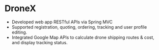 # DroneX
- Developed web app RESTful APIs via Spring MVC
- Supported registration, quoting, ordering, tracking and user profile editing. 
- Integrated Google Map APIs to calculate drone shipping routes & cost, and display tracking status. 

